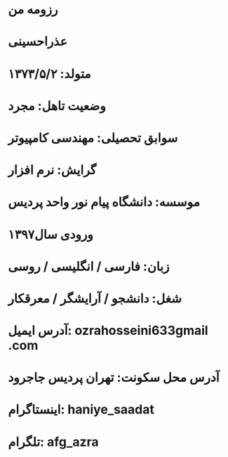 # رزومه من
# عذراحسینی
# متولد: ۱۳۷۳/۵/۲
# وضعیت تاهل: مجرد
# سوابق تحصیلی: مهندسی کامپیوتر
# گرایش: نرم افزار
# موسسه: دانشگاه پیام نور واحد پردیس
# ورودی سال۱۳۹۷
# زبان: فارسی / انگلیسی / روسی
# شغل: دانشجو / آرایشگر / معرقکار
# آدرس ایمیل: ozrahosseini633gmail .com
# آدرس محل سکونت: تهران پردیس جاجرود
# اینستاگرام: haniye_saadat
# تلگرام: afg_azra

